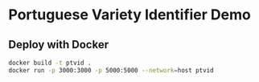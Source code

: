 # Portuguese Variety Identifier Demo

## Deploy with Docker

```bash
docker build -t ptvid .
docker run -p 3000:3000 -p 5000:5000 --network=host ptvid
```

